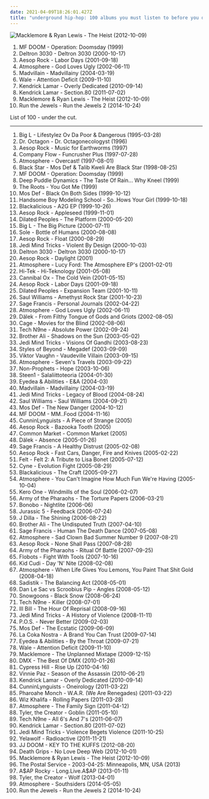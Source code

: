 ```yaml
---
date: 2021-04-09T18:26:01.427Z
title: "underground hip-hop: 100 albums you must listen to before you die"
---
```

![Macklemore &amp; Ryan Lewis - The Heist (2012-10-09)](http://coverartarchive.org/release/a100f86e-ac89-4ced-98e9-799f4329622e/2307424566-500.jpg "Macklemore & Ryan Lewis - The Heist (2012-10-09)")
<ol class="albums">
<li data-cover="http://coverartarchive.org/release/c37d04dc-a185-334d-ae9d-f30d27e40488/21122683366-500.jpg" data-tags="hip-hop, hip hop, underground hip-hop" role="button">MF DOOM - Operation: Doomsday (1999)</li>
<li data-cover="http://coverartarchive.org/release/2fcef022-76ae-441a-bade-728151531db9/23997227452-500.jpg" data-tags="hip-hop" role="button">Deltron 3030 - Deltron 3030 (2000-10-17)</li>
<li data-cover="http://coverartarchive.org/release/cd171e0b-4cb1-4bef-ab60-ccab0729cd73/1672858721-500.jpg" data-tags="hip-hop" role="button">Aesop Rock - Labor Days (2001-09-18)</li>
<li data-cover="http://coverartarchive.org/release/cec96864-ab69-4714-b431-3432378fc914/15765816334-500.jpg" data-tags="hip-hop, underground hip-hop" role="button">Atmosphere - God Loves Ugly (2002-06-11)</li>
<li data-cover="http://coverartarchive.org/release/a63ffa0d-d6f0-4941-9659-8e199ca14a60/4516429761-500.jpg" data-tags="hip-hop" role="button">Madvillain - Madvillainy (2004-03-19)</li>
<li data-cover="http://coverartarchive.org/release/7fe11570-db06-4d5a-8e53-d841c8cc6b37/6032925292-500.jpg" data-tags="hip hop" role="button">Wale - Attention Deficit (2009-11-10)</li>
<li data-cover="http://coverartarchive.org/release/69a19d0f-50dd-46c9-9896-39c6cc56550b/23065293874-500.jpg" data-tags="west coast rap" role="button">Kendrick Lamar - Overly Dedicated (2010-09-14)</li>
<li data-cover="http://coverartarchive.org/release/d0b24c41-8562-47fb-bfe7-5f03397c41c7/24260710820-500.jpg" data-tags="hip-hop, hip hop, west coast rap, conscious hip hop" role="button">Kendrick Lamar - Section.80 (2011-07-02)</li>
<li data-cover="http://coverartarchive.org/release/a100f86e-ac89-4ced-98e9-799f4329622e/2307424566-500.jpg" data-tags="hip-hop, macklemore, hip hop, rap" role="button">Macklemore & Ryan Lewis - The Heist (2012-10-09)</li>
<li data-cover="http://coverartarchive.org/release/8d5673a1-f435-4a02-9e32-8741397969c8/10297212424-500.jpg" data-tags="hip-hop, rap, hip hop, hardcore hip hop" role="button">Run the Jewels - Run the Jewels 2 (2014-10-24)</li>
</ol>
List of 100 - under the cut.
<!-- more -->

_________________

<ol class="albums">
<li data-cover="http://coverartarchive.org/release/b6f8616c-9d1c-44d1-b8f4-aaf9a3c17f5f/4394279316-500.jpg" data-tags="hip-hop, rap" role="button">
Big L - Lifestylez Ov Da Poor & Dangerous (1995-03-28)
</li>
<li data-cover="http://coverartarchive.org/release/cddbf21f-9cd8-4665-a015-3cdc50cdcc72/2925311149-500.jpg" data-tags="hip-hop, 90s" role="button">
Dr. Octagon - Dr. Octagonecologyst (1996)
</li>
<li data-cover="http://coverartarchive.org/release/1d282b2e-d2a2-4f8c-8a44-67fd1056fa98/19046096294-500.jpg" data-tags="underground hip-hop, avant-garde, abstract rap, art music" role="button">
Aesop Rock - Music for Earthworms (1997)
</li>
<li data-cover="http://coverartarchive.org/release/a353eccc-9a29-4219-923d-03cd8601418d/4402718666-500.jpg" data-tags="underground hip-hop, hip-hop, hip hop" role="button">
Company Flow - Funcrusher Plus (1997-07-28)
</li>
<li data-cover="http://coverartarchive.org/release/b34a248f-7b04-42e4-b4e8-72121d1a07ae/5695040123-500.jpg" data-tags="hip-hop, hip hop, underground hip-hop, 90s" role="button">
Atmosphere - Overcast! (1997-08-01)
</li>
<li data-cover="http://coverartarchive.org/release/66df81d2-9787-3838-85fa-fa0de57990f3/24580063144-500.jpg" data-tags="hip hop, hip-hop" role="button">
Black Star - Mos Def & Talib Kweli Are Black Star (1998-08-25)
</li>
<li data-cover="http://coverartarchive.org/release/c37d04dc-a185-334d-ae9d-f30d27e40488/21122683366-500.jpg" data-tags="hip-hop, hip hop, underground hip-hop" role="button">
MF DOOM - Operation: Doomsday (1999)
</li>
<li data-cover="http://coverartarchive.org/release/3effaeda-f782-4b13-897d-b1b6da7a38f2/27956362572-500.jpg" data-tags="underground hip-hop, slug" role="button">
Deep Puddle Dynamics - The Taste Of Rain... Why Kneel (1999)
</li>
<li data-cover="http://coverartarchive.org/release/3251815b-95e0-4265-bd0f-2daa8328af26/10465989249-500.jpg" data-tags="hip hop, the roots - you got me" role="button">
The Roots - You Got Me (1999)
</li>
<li data-cover="http://coverartarchive.org/release/3636d9b6-13e3-3b00-975b-9cf95a0ac21a/2434199624-500.jpg" data-tags="hip-hop" role="button">
Mos Def - Black On Both Sides (1999-10-12)
</li>
<li data-cover="https://img.discogs.com/Cv61f3dZ1ZmlWdIJcoiaV042i94=/fit-in/600x581/filters:strip_icc():format(jpeg):mode_rgb():quality(90)/discogs-images/R-38416-1334406772.jpeg.jpg" data-tags="hip-hop" role="button">
Handsome Boy Modeling School - So..Hows Your Girl (1999-10-18)
</li>
<li data-cover="http://coverartarchive.org/release/87981701-cc00-3c5c-af07-00050c115435/24559007750-500.jpg" data-tags="hip-hop, funk, underground hip-hop, funk-hop" role="button">
Blackalicious - A2G EP (1999-10-26)
</li>
<li data-cover="http://coverartarchive.org/release/cc644430-21bf-474a-9fff-8372c62ecc93/4208319151-500.jpg" data-tags="hip hop, underground hip-hop, definitive jux" role="button">
Aesop Rock - Appleseed (1999-11-01)
</li>
<li data-cover="https://img.discogs.com/CFxnuJL6e6tYnUautoJ9-IiHPN8=/fit-in/400x400/filters:strip_icc():format(jpeg):mode_rgb():quality(90)/discogs-images/R-1938276-1263664672.jpeg.jpg" data-tags="hip-hop, rap, underground hip-hop, east coast rap" role="button">
Dilated Peoples - The Platform (2000-05-20)
</li>
<li data-cover="http://coverartarchive.org/release/1b67af32-666a-43e9-90ff-1d5dcc3d7fdd/15889538896-500.jpg" data-tags="hip-hop" role="button">
Big L - The Big Picture (2000-07-11)
</li>
<li data-cover="https://img.discogs.com/PBJX99h8HnPKXyEO3fyBbTRSH70=/fit-in/600x597/filters:strip_icc():format(jpeg):mode_rgb():quality(90)/discogs-images/R-1054791-1509642444-3623.jpeg.jpg" data-tags="anticon, hip-hop, underground hip-hop" role="button">
Sole - Bottle of Humans (2000-08-08)
</li>
<li data-cover="http://coverartarchive.org/release/47a57cb6-e676-4502-985c-2d9c475ac9ec/4380368501-500.jpg" data-tags="underground hip-hop" role="button">
Aesop Rock - Float (2000-08-29)
</li>
<li data-cover="https://img.discogs.com/GVwmR7oBrZ2Nd_udNsylr_7Zpyw=/fit-in/600x528/filters:strip_icc():format(jpeg):mode_rgb():quality(90)/discogs-images/R-240440-1482287454-1896.jpeg.jpg" data-tags="rap, hip-hop" role="button">
Jedi Mind Tricks - Violent By Design (2000-10-03)
</li>
<li data-cover="http://coverartarchive.org/release/2fcef022-76ae-441a-bade-728151531db9/23997227452-500.jpg" data-tags="hip-hop" role="button">
Deltron 3030 - Deltron 3030 (2000-10-17)
</li>
<li data-cover="http://coverartarchive.org/release/72974a33-e551-477d-bb13-e127b801e239/5430788028-500.jpg" data-tags="hip-hop, hip hop, underground hip-hop, definitive jux" role="button">
Aesop Rock - Daylight (2001)
</li>
<li data-cover="http://coverartarchive.org/release/0a0e4370-d483-497d-9220-342f5b7a2df7/5695215886-500.jpg" data-tags="hip-hop, indie, rap, underground hip-hop, rhymesayers, atmosphere" role="button">
Atmosphere - Lucy Ford: The Atmosphere EP's (2001-02-01)
</li>
<li data-cover="https://img.discogs.com/4pkmu5MaE9cjJMAnkH3lWXhxAFs=/fit-in/600x600/filters:strip_icc():format(jpeg):mode_rgb():quality(90)/discogs-images/R-107360-1411090269-7211.jpeg.jpg" data-tags="hip hop, rap, turntablism, underground hip-hop, hiphop, east coast, jazz hop, independent hip-hop, black star, in queue no tracks, del bronx" role="button">
Hi-Tek - Hi-Teknology (2001-05-08)
</li>
<li data-cover="http://coverartarchive.org/release/8548f375-b87f-4eaf-a23f-d43499b6d0c9/2433687929-500.jpg" data-tags="hip-hop, underground hip-hop" role="button">
Cannibal Ox - The Cold Vein (2001-05-15)
</li>
<li data-cover="http://coverartarchive.org/release/cd171e0b-4cb1-4bef-ab60-ccab0729cd73/1672858721-500.jpg" data-tags="hip-hop" role="button">
Aesop Rock - Labor Days (2001-09-18)
</li>
<li data-cover="http://coverartarchive.org/release/45bffb6b-5b13-3df8-9ae1-e782662a6de0/15794560352-500.jpg" data-tags="hip-hop, underground hip hop" role="button">
Dilated Peoples - Expansion Team (2001-10-11)
</li>
<li data-cover="http://coverartarchive.org/release/d23bd8bc-44f4-452d-b3c7-0ef0411ffbe7/23983612574-500.jpg" data-tags="hip hop, hip-hop" role="button">
Saul Williams - Amethyst Rock Star (2001-10-23)
</li>
<li data-cover="https://img.discogs.com/VxVupMsCbMZbAcAbyL5sPUDZMcw=/fit-in/600x596/filters:strip_icc():format(jpeg):mode_rgb():quality(90)/discogs-images/R-107949-1180462115.jpeg.jpg" data-tags="hip-hop, underground hip-hop" role="button">
Sage Francis - Personal Journals (2002-04-22)
</li>
<li data-cover="http://coverartarchive.org/release/cec96864-ab69-4714-b431-3432378fc914/15765816334-500.jpg" data-tags="hip-hop, underground hip-hop" role="button">
Atmosphere - God Loves Ugly (2002-06-11)
</li>
<li data-cover="http://coverartarchive.org/release/beca37c6-9b32-4ac4-ac2a-e480cd71d46c/10906963096-500.jpg" data-tags="1live fiehe, underground hip-hop, industrial hip-hop" role="button">
Dälek - From Filthy Tongue of Gods and Griots (2002-08-05)
</li>
<li data-cover="http://coverartarchive.org/release/058fe52a-b4d0-4380-a774-39697f71f68a/14279735934-500.jpg" data-tags="hip hop, underground hip-hop, cage" role="button">
Cage - Movies for the Blind (2002-08-06)
</li>
<li data-cover="http://coverartarchive.org/release/dea8d7d1-1823-4635-a536-8ca487a91e8c/5329372313-500.jpg" data-tags="rap" role="button">
Tech N9ne - Absolute Power (2002-09-24)
</li>
<li data-cover="http://coverartarchive.org/release/ddbbd70f-24ba-43e7-82e4-14812ddaba2d/10348765025-500.jpg" data-tags="hip-hop, underground hip-hop, ryhmesayers, rap:underground" role="button">
Brother Ali - Shadows on the Sun (2003-05-02)
</li>
<li data-cover="http://coverartarchive.org/release/4a87635e-ba47-4eaa-8c92-f0d8f5450fd7/4447041417-500.jpg" data-tags="jedi mind tricks, hip-hop" role="button">
Jedi Mind Tricks - Visions Of Gandhi (2003-08-23)
</li>
<li data-cover="http://coverartarchive.org/release/dbb12efe-4cd8-4fb6-a9aa-fd2f2c24e9c5/24815435065-500.jpg" data-tags="hip-hop, rap" role="button">
Styles of Beyond - Megadef (2003-09-09)
</li>
<li data-cover="http://coverartarchive.org/release/ccbd0984-d4f0-4369-84f8-aa372665f5d3/6579517809-500.jpg" data-tags="hip-hop" role="button">
Viktor Vaughn - Vaudeville Villain (2003-09-15)
</li>
<li data-cover="http://coverartarchive.org/release/369d7f45-19cd-4b86-8a09-7f61aca47072/11050987175-500.jpg" data-tags="hip-hop" role="button">
Atmosphere - Seven's Travels (2003-09-22)
</li>
<li data-cover="http://coverartarchive.org/release/83267759-636c-4bf5-9206-48d65f24fe25/26396017496-500.jpg" data-tags="hip-hop" role="button">
Non-Prophets - Hope (2003-10-06)
</li>
<li data-cover="http://coverartarchive.org/release/6ebad9e9-7ad5-4ae5-88cb-203dd5cbc414/5370610447-500.jpg" data-tags="hip-hop, underground hip-hop, hoppi albumit" role="button">
Steen1 - Salaliittoteoria (2004-01-30)
</li>
<li data-cover="http://coverartarchive.org/release/539ee4cb-0293-3f33-985c-afb86421e5fb/8667691720-500.jpg" data-tags="underground hip-hop" role="button">
Eyedea & Abilities - E&A (2004-03)
</li>
<li data-cover="http://coverartarchive.org/release/a63ffa0d-d6f0-4941-9659-8e199ca14a60/4516429761-500.jpg" data-tags="hip-hop" role="button">
Madvillain - Madvillainy (2004-03-19)
</li>
<li data-cover="http://coverartarchive.org/release/34b6fdf8-d1be-416f-a676-f1656291dd8c/5271373354-500.jpg" data-tags="hip hop, underground hip-hop, east coast hip hop, jedi mind tricks" role="button">
Jedi Mind Tricks - Legacy of Blood (2004-08-24)
</li>
<li data-cover="https://img.discogs.com/PfBiMEhUuZIPXwCEDZ6gUhppe3k=/fit-in/494x496/filters:strip_icc():format(jpeg):mode_rgb():quality(90)/discogs-images/R-483609-1136405342.jpeg.jpg" data-tags="hip hop, experimental hip-hop, hip-hop" role="button">
Saul Williams - Saul Williams (2004-09-21)
</li>
<li data-cover="http://coverartarchive.org/release/56c76359-e7d8-465c-8e84-fdcce75dbb80/2977936650-500.jpg" data-tags="hip-hop, hip hop" role="button">
Mos Def - The New Danger (2004-10-12)
</li>
<li data-cover="https://img.discogs.com/UjsKkHh5Px5-9nu6qaFI4y7X100=/fit-in/566x566/filters:strip_icc():format(jpeg):mode_rgb():quality(90)/discogs-images/R-1047581-1587057449-6690.jpeg.jpg" data-tags="hip-hop, rap" role="button">
MF DOOM - MM..Food (2004-11-16)
</li>
<li data-cover="http://coverartarchive.org/release/ae68abf2-c6f2-4a21-9a42-8322a643bad4/8736889604-500.jpg" data-tags="hip hop" role="button">
CunninLynguists - A Piece of Strange (2005)
</li>
<li data-cover="http://coverartarchive.org/release/dfa93328-26f1-4968-94f9-cc4bf386cea6/5728789158-500.jpg" data-tags="underground hip-hop" role="button">
Aesop Rock - Bazooka Tooth (2005)
</li>
<li data-cover="http://coverartarchive.org/release/dc879fc4-6855-43f7-afe6-ee8437fda951/15079203249-500.jpg" data-tags="hip-hop, underground hip-hop, conscious hip-hop" role="button">
Common Market - Common Market (2005)
</li>
<li data-cover="https://img.discogs.com/VlXTau7FjwjD25UR11xmseduAug=/fit-in/600x593/filters:strip_icc():format(jpeg):mode_rgb():quality(90)/discogs-images/R-317568-1241211810.jpeg.jpg" data-tags="hip-hop, abstract hip-hop, experimental hip-hop" role="button">
Dälek - Absence (2005-01-26)
</li>
<li data-cover="http://coverartarchive.org/release/d4bb9e32-c5f3-41d8-b734-175987b8996e/15200089926-500.jpg" data-tags="hip-hop" role="button">
Sage Francis - A Healthy Distrust (2005-02-08)
</li>
<li data-cover="http://coverartarchive.org/release/858a3f57-ce9f-4ab8-ab93-37f9797b4ae4/2386186941-500.jpg" data-tags="indie, hip hop, underground hip-hop, def jux, conscience hip hop" role="button">
Aesop Rock - Fast Cars, Danger, Fire and Knives (2005-02-22)
</li>
<li data-cover="https://img.discogs.com/QxUMI5qvSs6d-4fMLh3_6EUJvcs=/fit-in/354x350/filters:strip_icc():format(jpeg):mode_rgb():quality(90)/discogs-images/R-1435277-1236531771.jpeg.jpg" data-tags="underground hip-hop" role="button">
Felt - Felt 2: A Tribute to Lisa Bonet (2005-07-12)
</li>
<li data-cover="http://coverartarchive.org/release/10753a8f-0f50-4a8d-b331-3577137c0500/3045039113-500.jpg" data-tags="hip-hop, underground hip-hop" role="button">
Cyne - Evolution Fight (2005-08-29)
</li>
<li data-cover="http://coverartarchive.org/release/d37ac447-d48c-34d8-857f-e2bc4594dde0/22349316069-500.jpg" data-tags="hip hop" role="button">
Blackalicious - The Craft (2005-09-27)
</li>
<li data-cover="http://coverartarchive.org/release/d5a43378-bd1f-40fe-bf5e-8a3496ab073b/5738018864-500.jpg" data-tags="hip-hop" role="button">
Atmosphere - You Can't Imagine How Much Fun We're Having (2005-10-04)
</li>
<li data-cover="https://via.placeholder.com/450" data-tags="hip-hop, chillout, jazz, hip hop, underground hip-hop, jazz hop, jazz rap, ubiquity, jazzy hiphop, bbe, procussions, sound providers, secret room" role="button">
Kero One - Windmills of the Soul (2006-02-07)
</li>
<li data-cover="http://coverartarchive.org/release/1b40ecab-01cb-4189-a213-e882446bab01/6279872656-500.jpg" data-tags="hip-hop, hip hop, philadelphia, underground rap, underground hip-hop, east coast, hardcore rap, hardcore hip-hop, east coast rap, underground hiphop, babygrande, east coast hiphop" role="button">
Army of the Pharaohs - The Torture Papers (2006-03-21)
</li>
<li data-cover="https://img.discogs.com/IIkSrkx5NsWgTMar56lqygLyPcc=/fit-in/500x511/filters:strip_icc():format(jpeg):mode_rgb():quality(90)/discogs-images/R-1338722-1210904816.jpeg.jpg" data-tags="hip-hop, chillout, electronica, female vocalists, underground hip-hop, monochrome album covers" role="button">
Bonobo - Nightlite (2006-06)
</li>
<li data-cover="http://coverartarchive.org/release/183ccd80-b998-429f-95ce-6e89010b0397/21277220123-500.jpg" data-tags="hip-hop" role="button">
Jurassic 5 - Feedback (2006-07-24)
</li>
<li data-cover="https://img.discogs.com/eosoIGUy1Bc1EO9ptCkQzHIpM90=/fit-in/450x446/filters:strip_icc():format(jpeg):mode_rgb():quality(90)/discogs-images/R-1960900-1255181091.jpeg.jpg" data-tags="hip-hop, hip hop" role="button">
J Dilla - The Shining (2006-08-22)
</li>
<li data-cover="http://coverartarchive.org/release/a6e6be4a-ca85-46b8-b9df-93d3e94e4168/10348799850-500.jpg" data-tags="underground hip hop, rhymesayers, hip-hop" role="button">
Brother Ali - The Undisputed Truth (2007-04-10)
</li>
<li data-cover="http://coverartarchive.org/release/da52cf0e-2be4-4f7e-8b26-23aa9fcd100a/15200076862-500.jpg" data-tags="underground hip-hop" role="button">
Sage Francis - Human The Death Dance (2007-05-08)
</li>
<li data-cover="http://coverartarchive.org/release/2e5982e9-f356-4f2e-9929-a13882c2db93/5699038720-500.jpg" data-tags="hip hop" role="button">
Atmosphere - Sad Clown Bad Summer Number 9 (2007-08-21)
</li>
<li data-cover="http://coverartarchive.org/release/b0885908-cbe2-4e51-95d8-c4f3b9721ad6/2386174869-500.jpg" data-tags="hip-hop" role="button">
Aesop Rock - None Shall Pass (2007-08-28)
</li>
<li data-cover="http://coverartarchive.org/release/ade61b9a-d6d4-4939-aa72-cac3f518501d/6279978184-500.jpg" data-tags="hip hop, underground hip-hop" role="button">
Army of the Pharaohs - Ritual Of Battle (2007-09-25)
</li>
<li data-cover="http://coverartarchive.org/release/c46652d5-53ec-4c2e-aeb2-a65852099d3c/1398538098-500.jpg" data-tags="hip-hop" role="button">
Flobots - Fight With Tools (2007-10-16)
</li>
<li data-cover="http://coverartarchive.org/release/c3a25663-a59c-456f-8ca8-8dcc22d34692/6980376718-500.jpg" data-tags="hip-hop, pop" role="button">
Kid Cudi - Day 'N' Nite (2008-02-08)
</li>
<li data-cover="http://coverartarchive.org/release/9e8bfc4a-e4cb-4e3c-be31-2d7b7070e642/5759701387-500.jpg" data-tags="hip-hop, hip hop" role="button">
Atmosphere - When Life Gives You Lemons, You Paint That Shit Gold (2008-04-18)
</li>
<li data-cover="http://coverartarchive.org/release/5dce28fc-784d-44f4-b66b-16db5cc7adbb/14657290225-500.jpg" data-tags="hip-hop" role="button">
Sadistik - The Balancing Act (2008-05-01)
</li>
<li data-cover="http://coverartarchive.org/release/5eae7af7-6dee-480e-8b0b-3af0a69a8d77/24906966421-500.jpg" data-tags="hip-hop, spoken word" role="button">
Dan Le Sac vs Scroobius Pip - Angles (2008-05-12)
</li>
<li data-cover="http://coverartarchive.org/release/130b70de-6919-44d6-897a-913ca91b4686/27654147182-500.jpg" data-tags="underground hip-hop" role="button">
Snowgoons - Black Snow (2008-06-24)
</li>
<li data-cover="http://coverartarchive.org/release/94006a09-b053-4591-af5a-1b98c5223af2/2924087406-500.jpg" data-tags="rap" role="button">
Tech N9ne - Killer (2008-07-01)
</li>
<li data-cover="https://img.discogs.com/TNY7hpyvi3I9ls-EX7EXpLdX9MA=/fit-in/600x587/filters:strip_icc():format(jpeg):mode_rgb():quality(90)/discogs-images/R-1481907-1369062249-5190.jpeg.jpg" data-tags="hip-hop, rap" role="button">
Ill Bill - The Hour Of Reprisal (2008-09-16)
</li>
<li data-cover="http://coverartarchive.org/release/d64cf4bc-b652-4299-8075-f8646e7477bb/18878574058-500.jpg" data-tags="underground hiphop" role="button">
Jedi Mind Tricks - A History of Violence (2008-11-11)
</li>
<li data-cover="http://coverartarchive.org/release/e0cd6c77-ae32-4333-87ca-f4da28437389/16938315097-500.jpg" data-tags="hip-hop" role="button">
P.O.S. - Never Better (2009-02-03)
</li>
<li data-cover="http://coverartarchive.org/release/c131cfbf-5024-4a50-a27b-366f04d3fcd8/1674181130-500.jpg" data-tags="hip hop, hip-hop" role="button">
Mos Def - The Ecstatic (2009-06-09)
</li>
<li data-cover="http://coverartarchive.org/release/53417254-fc89-4bd4-9b2b-10830617f628/15185164247-500.jpg" data-tags="rap, la coka nostra, rock, underground hip-hop, house of pain" role="button">
La Coka Nostra - A Brand You Can Trust (2009-07-14)
</li>
<li data-cover="http://coverartarchive.org/release/ec0ec5b0-de57-410d-a640-8e072cc13f10/3436243526-500.jpg" data-tags="hip-hop, grunge, experimental, indie rock, underground hip-hop, alternative hip-hop, rap rock, my fav, parts of the body" role="button">
Eyedea & Abilities - By the Throat (2009-07-21)
</li>
<li data-cover="http://coverartarchive.org/release/7fe11570-db06-4d5a-8e53-d841c8cc6b37/6032925292-500.jpg" data-tags="hip hop" role="button">
Wale - Attention Deficit (2009-11-10)
</li>
<li data-cover="http://coverartarchive.org/release/672775d4-cc8b-4af8-8f5f-134e5676d608/2367827712-500.jpg" data-tags="hip-hop" role="button">
Macklemore - The Unplanned Mixtape (2009-12-15)
</li>
<li data-cover="http://coverartarchive.org/release/2e4ac0c8-0188-4fb6-a2ed-211cf6e3f95d/13970824493-500.jpg" data-tags="hip-hop, rap" role="button">
DMX - The Best Of DMX (2010-01-26)
</li>
<li data-cover="http://coverartarchive.org/release/f6f6704a-1bd1-4fa8-9acd-e340e669e48a/23246348312-500.jpg" data-tags="hip hop, hip-hop" role="button">
Cypress Hill - Rise Up (2010-04-16)
</li>
<li data-cover="http://coverartarchive.org/release/9f46a4ed-2b54-462d-9953-4ef4fa342695/24765183077-500.jpg" data-tags="rap, underground hip-hop" role="button">
Vinnie Paz - Season of the Assassin (2010-06-21)
</li>
<li data-cover="http://coverartarchive.org/release/69a19d0f-50dd-46c9-9896-39c6cc56550b/23065293874-500.jpg" data-tags="west coast rap" role="button">
Kendrick Lamar - Overly Dedicated (2010-09-14)
</li>
<li data-cover="http://coverartarchive.org/release/ac3b9888-d183-482f-a901-98adc841dc48/8576156326-500.jpg" data-tags="underground hip-hop, alternative hip-hop" role="button">
CunninLynguists - Oneirology (2011-03-22)
</li>
<li data-cover="https://img.discogs.com/LqHmpQmv7SQ4y0V9wI0BA-31EHo=/fit-in/445x400/filters:strip_icc():format(jpeg):mode_rgb():quality(90)/discogs-images/R-2788467-1301492671.jpeg.jpg" data-tags="hip hop, underground hip-hop" role="button">
Pharoahe Monch - W.A.R. (We Are Renegades) (2011-03-22)
</li>
<li data-cover="http://coverartarchive.org/release/c1d2f621-c5c1-4bc6-acf9-440192654421/1630959999-500.jpg" data-tags="rap" role="button">
Wiz Khalifa - Rolling Papers (2011-03-28)
</li>
<li data-cover="http://coverartarchive.org/release/1b6ace01-0554-431b-a2f9-4ea63c75e23c/955252091-500.jpg" data-tags="hip hop, alternative hip-hop" role="button">
Atmosphere - The Family Sign (2011-04-12)
</li>
<li data-cover="http://coverartarchive.org/release/9295d3b8-4fee-40b3-8d3a-1f87de4b12bc/4765105879-500.jpg" data-tags="alternative hip-hop, rap" role="button">
Tyler, the Creator - Goblin (2011-05-10)
</li>
<li data-cover="http://coverartarchive.org/release/4097d402-d248-44a9-8212-b38a4523ca64/5262327973-500.jpg" data-tags="underground hip-hop" role="button">
Tech N9ne - All 6's And 7's (2011-06-07)
</li>
<li data-cover="http://coverartarchive.org/release/d0b24c41-8562-47fb-bfe7-5f03397c41c7/24260710820-500.jpg" data-tags="hip-hop, hip hop, west coast rap, conscious hip hop" role="button">
Kendrick Lamar - Section.80 (2011-07-02)
</li>
<li data-cover="http://coverartarchive.org/release/f99488e3-ae5a-419d-aa66-c91de67c99a9/19900354655-500.jpg" data-tags="underground hip-hop, hip-hop, rap, hardcore hip-hop" role="button">
Jedi Mind Tricks - Violence Begets Violence (2011-10-25)
</li>
<li data-cover="http://coverartarchive.org/release/fbb952f0-cb95-427e-8189-50f29ae2c34f/5259694807-500.jpg" data-tags="rap" role="button">
Yelawolf - Radioactive (2011-11-21)
</li>
<li data-cover="http://coverartarchive.org/release/02ddf708-c4aa-4a41-b28f-e08cc1632a80/28267116967-500.jpg" data-tags="hip-hop, rap" role="button">
JJ DOOM - KEY TO THE KUFFS (2012-08-20)
</li>
<li data-cover="http://coverartarchive.org/release/7021e281-41a3-4dee-98ca-7ad851f1e970/2156020297-500.jpg" data-tags="experimental hip hop, peniscore, hip-hop" role="button">
Death Grips - No Love Deep Web (2012-10-01)
</li>
<li data-cover="http://coverartarchive.org/release/a100f86e-ac89-4ced-98e9-799f4329622e/2307424566-500.jpg" data-tags="hip-hop, macklemore, hip hop, rap" role="button">
Macklemore & Ryan Lewis - The Heist (2012-10-09)
</li>
<li data-cover="https://img.discogs.com/wSzQsaXZ_pogrh5UbHj3i0G3jrE=/fit-in/440x446/filters:strip_icc():format(jpeg):mode_rgb():quality(90)/discogs-images/R-4468467-1365719786-8402.jpeg.jpg" data-tags="indie, electronic" role="button">
The Postal Service - 2003-04-25: Minneapolis, MN, USA (2013)
</li>
<li data-cover="http://coverartarchive.org/release/a2324711-2a9b-4316-8629-62b09bfd32de/15366947396-500.jpg" data-tags="hip-hop, rap, hip hop, cloud rap" role="button">
A$AP Rocky - Long.Live.A$AP (2013-01-11)
</li>
<li data-cover="http://coverartarchive.org/release/28b3139a-1905-4978-9004-9a170b1b64c6/8854274705-500.jpg" data-tags="hip-hop, rap" role="button">
Tyler, the Creator - Wolf (2013-04-01)
</li>
<li data-cover="http://coverartarchive.org/release/23e97965-f202-4ea4-8e5a-da474b39dd9a/22927382138-500.jpg" data-tags="hip hop, minnesota, underground hip-hop, atmosphere, sage francis, slug, southsiders" role="button">
Atmosphere - Southsiders (2014-05-05)
</li>
<li data-cover="http://coverartarchive.org/release/8d5673a1-f435-4a02-9e32-8741397969c8/10297212424-500.jpg" data-tags="hip-hop, rap, hip hop, hardcore hip hop" role="button">
Run the Jewels - Run the Jewels 2 (2014-10-24)
</li>
</ol>